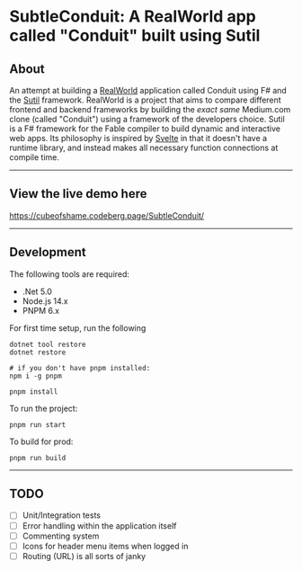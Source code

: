 # SubtleConduit: A RealWorld app called "Conduit" built using Sutil

## About

An attempt at building a [RealWorld](https://github.com/gothinkster/realworld) application called Conduit using F# and the [Sutil](https://github.com/davedawkins/Sutil) framework. RealWorld is a project that aims to compare different frontend and backend frameworks by building the _exact same_ Medium.com clone (called "Conduit") using a framework of the developers choice. Sutil is a F# framework for the Fable compiler to build dynamic and interactive web apps. Its philosophy is inspired by [Svelte](https://svelte.dev/) in that it doesn't have a runtime library, and instead makes all necessary function connections at compile time.

---

## View the live demo here

<a href="https://cubeofshame.codeberg.page/SubtleConduit/" target="_blank">https://cubeofshame.codeberg.page/SubtleConduit/</a>

---

## Development

The following tools are required:

* .Net 5.0
* Node.js 14.x
* PNPM 6.x

For first time setup, run the following 

    dotnet tool restore
    dotnet restore
    
    # if you don't have pnpm installed:
    npm i -g pnpm

    pnpm install

To run the project:

    pnpm run start

To build for prod:

    pnpm run build

---

## TODO

* [ ] Unit/Integration tests
* [ ] Error handling within the application itself
* [ ] Commenting system
* [ ] Icons for header menu items when logged in
* [ ] Routing (URL) is all sorts of janky